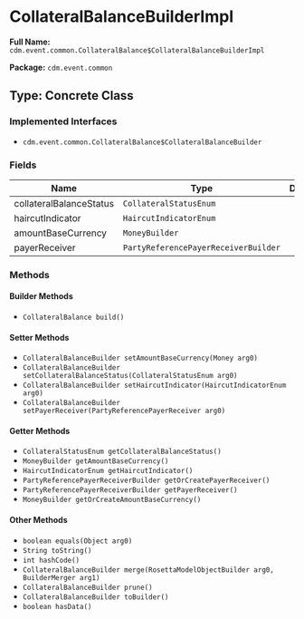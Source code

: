 # CollateralBalanceBuilderImpl

**Full Name:** `cdm.event.common.CollateralBalance$CollateralBalanceBuilderImpl`

**Package:** `cdm.event.common`

## Type: Concrete Class

### Implemented Interfaces

- `cdm.event.common.CollateralBalance$CollateralBalanceBuilder`

### Fields

| Name | Type | Description |
|------|------|-------------|
| collateralBalanceStatus | `CollateralStatusEnum` |  |
| haircutIndicator | `HaircutIndicatorEnum` |  |
| amountBaseCurrency | `MoneyBuilder` |  |
| payerReceiver | `PartyReferencePayerReceiverBuilder` |  |

### Methods

#### Builder Methods

- `CollateralBalance build()`

#### Setter Methods

- `CollateralBalanceBuilder setAmountBaseCurrency(Money arg0)`
- `CollateralBalanceBuilder setCollateralBalanceStatus(CollateralStatusEnum arg0)`
- `CollateralBalanceBuilder setHaircutIndicator(HaircutIndicatorEnum arg0)`
- `CollateralBalanceBuilder setPayerReceiver(PartyReferencePayerReceiver arg0)`

#### Getter Methods

- `CollateralStatusEnum getCollateralBalanceStatus()`
- `MoneyBuilder getAmountBaseCurrency()`
- `HaircutIndicatorEnum getHaircutIndicator()`
- `PartyReferencePayerReceiverBuilder getOrCreatePayerReceiver()`
- `PartyReferencePayerReceiverBuilder getPayerReceiver()`
- `MoneyBuilder getOrCreateAmountBaseCurrency()`

#### Other Methods

- `boolean equals(Object arg0)`
- `String toString()`
- `int hashCode()`
- `CollateralBalanceBuilder merge(RosettaModelObjectBuilder arg0, BuilderMerger arg1)`
- `CollateralBalanceBuilder prune()`
- `CollateralBalanceBuilder toBuilder()`
- `boolean hasData()`

